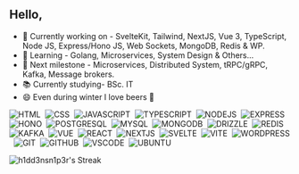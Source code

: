 ## Hello,

- 🔭 Currently working on - SvelteKit, Tailwind, NextJS, Vue 3, TypeScript, Node JS, Express/Hono JS, Web Sockets, MongoDB, Redis & WP. 
- 🌱 Learning - Golang, Microservices, System Design & Others...
- 🐍 Next milestone - Microservices, Distributed System, tRPC/gRPC, Kafka, Message brokers.
- 📚 Currently studying- BSc. IT 
- 😄 Even during winter I love beers 🍺

![HTML](https://img.shields.io/badge/HTML5-E34F26?style=for-the-badge&logo=html5&logoColor=white)&nbsp;
![CSS](https://img.shields.io/badge/CSS3-1572B6?style=for-the-badge&logo=css3&logoColor=white)&nbsp;
![JAVASCRIPT](https://img.shields.io/badge/JavaScript-323330?style=for-the-badge&logo=javascript&logoColor=F7DF1E)&nbsp;
![TYPESCRIPT](https://img.shields.io/badge/TYPESCRIPT-037acc?style=for-the-badge&logo=typescript&logoColor=white)&nbsp;
![NODEJS](https://img.shields.io/badge/Node.js-43853D?style=for-the-badge&logo=node.js&logoColor=white)&nbsp;
![EXPRESS](https://img.shields.io/badge/Express.js-8000e4?style=for-the-badge&logo=express)&nbsp;
![HONO](https://img.shields.io/badge/HONO-e36002?style=for-the-badge&logo=hono&logoColor=white)&nbsp;
![POSTGRESQL](https://img.shields.io/badge/POSTGRESQL-2f5e8d?style=for-the-badge&logo=postgresql&logoColor=white)&nbsp;
![MYSQL](https://img.shields.io/badge/MySQL-005C84?style=for-the-badge&logo=mysql&logoColor=white)&nbsp;
![MONGODB](https://img.shields.io/badge/MongoDB-43853D?style=for-the-badge&logo=mongodb&logoColor=white)&nbsp;
![DRIZZLE](https://img.shields.io/badge/DRIZZLE_ORM-924900?style=for-the-badge&logo=drizzle&logoColor=white)&nbsp;
![REDIS](https://img.shields.io/badge/REDIS-d53729?style=for-the-badge&logo=redis&logoColor=white)&nbsp;
![KAFKA](https://img.shields.io/badge/KAFKA-000000?style=for-the-badge&logo=apache-kafka&logoColor=white)&nbsp;
![VUE](https://img.shields.io/badge/vuejs-%2335495e.svg?style=for-the-badge&logo=vuedotjs&logoColor=%234FC08D)&nbsp;
![REACT](https://img.shields.io/badge/REACT-3998b6?style=for-the-badge&logo=react&logoColor=white)&nbsp;
![NEXTJS](https://img.shields.io/badge/NEXT_JS-000000?style=for-the-badge&logo=next.js&logoColor=white)&nbsp;
![SVELTE](https://img.shields.io/badge/svelte-%23f1413d.svg?style=for-the-badge&logo=svelte&logoColor=white)&nbsp;
![VITE](https://img.shields.io/badge/vite-%23646CFF.svg?style=for-the-badge&logo=vite&logoColor=white)&nbsp;
![WORDPRESS](https://img.shields.io/badge/WordPress-0073aa?style=for-the-badge&logo=wordpress)&nbsp;
![GIT](https://img.shields.io/badge/GIT-E44C30?style=for-the-badge&logo=git&logoColor=white)&nbsp;
![GITHUB](https://img.shields.io/badge/GITHUB-1f2328?style=for-the-badge&logo=github&logoColor=white)&nbsp;
![VSCODE](https://img.shields.io/badge/Visual_Studio_Code-0078D4?style=for-the-badge&logo=freecodecamp&logoColor=white)&nbsp;
![UBUNTU](https://img.shields.io/badge/Ubuntu-E95420?style=for-the-badge&logo=ubuntu&logoColor=white)&nbsp;

![h1dd3nsn1p3r's Streak](https://github-readme-streak-stats.herokuapp.com/?user=h1dd3nsn1p3r&theme=prussian&hide_border=true)

